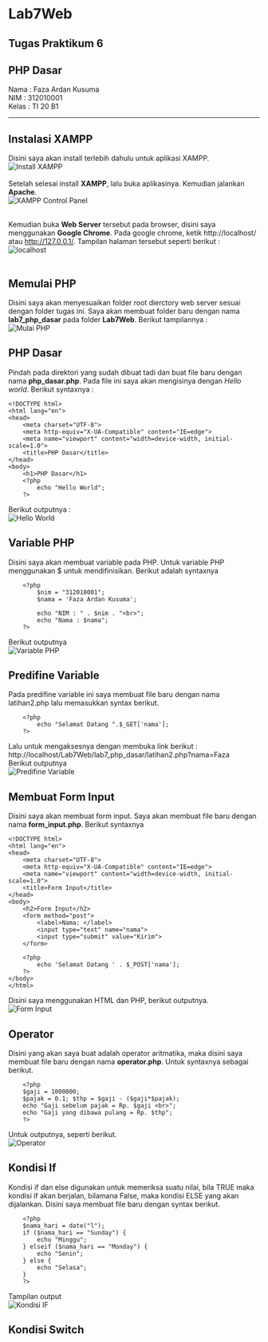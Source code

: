 # Lab7Web
## Tugas Praktikum 6
## PHP Dasar

Nama : Faza Ardan Kusuma<br>
NIM : 312010001<br>
Kelas : TI 20 B1<br>

<hr>

## Instalasi XAMPP
Disini saya akan install terlebih dahulu untuk aplikasi XAMPP.<br>
![Install XAMPP](Pic/install1.png)<br><br>
Setelah selesai install <b>XAMPP</b>, lalu buka aplikasinya. Kemudian jalankan <b>Apache</b>.<br>
![XAMPP Control Panel](Pic/xampp.png)<br><br>

Kemudian buka <b>Web Server</b> tersebut pada browser, disini saya menggunakan <b>Google Chrome</b>. Pada google chrome, ketik http://localhost/ atau http://127.0.0.1/. Tampilan halaman tersebut seperti berikut :<br>
![localhost](Pic/localhost.png)<br><br>

## Memulai PHP
Disini saya akan menyesuaikan folder root dierctory web server sesuai dengan folder tugas ini. Saya akan membuat folder baru dengan nama <b>lab7_php_dasar</b> pada folder <b>Lab7Web</b>. Berikut tampilannya : <br>
![Mulai PHP](Pic/dir1.png)<br>

## PHP Dasar
Pindah pada direktori yang sudah dibuat tadi dan buat file baru dengan nama <b>php_dasar.php</b>. Pada file ini saya akan mengisinya dengan <i>Hello world</i>. Berikut syntaxnya :
```
<!DOCTYPE html>
<html lang="en">
<head>
    <meta charset="UTF-8">
    <meta http-equiv="X-UA-Compatible" content="IE=edge">
    <meta name="viewport" content="width=device-width, initial-scale=1.0">
    <title>PHP Dasar</title>
</head>
<body>
    <h1>PHP Dasar</h1>
    <?php
        echo "Hello World";
    ?>
```
Berikut outputnya :<br>
![Hello World](Pic/helloworld.png)<br>

## Variable PHP
Disini saya akan membuat variable pada PHP. Untuk variable PHP menggunakan $ untuk mendifinisikan. Berikut adalah syntaxnya
```
    <?php 
        $nim = "312010001"; 
        $nama = 'Faza Ardan Kusuma'; 
        
        echo "NIM : " . $nim . "<br>"; 
        echo "Nama : $nama"; 
    ?>
```
Berikut outputnya<br>
![Variable PHP](Pic/menggunakan%20variable.png)<br>

## Predifine Variable
Pada predifine variable ini saya membuat file baru dengan nama latihan2.php lalu memasukkan syntax berikut.
```
    <?php
        echo "Selamat Datang ".$_GET['nama'];
    ?>
```
Lalu untuk mengaksesnya dengan membuka link berikut :<br>
http://localhost/Lab7Web/lab7_php_dasar/latihan2.php?nama=Faza<br>
Berikut outputnya<br>
![Predifine Variable](Pic/predefine%20variable.png)<br>


## Membuat Form Input
Disini saya akan membuat form input. Saya akan membuat file baru dengan nama <b>form_input.php</b>. Berikut syntaxnya
```
<!DOCTYPE html>
<html lang="en">
<head>
    <meta charset="UTF-8">
    <meta http-equiv="X-UA-Compatible" content="IE=edge">
    <meta name="viewport" content="width=device-width, initial-scale=1.0">
    <title>Form Input</title>
</head>
<body>
    <h2>Form Input</h2>
    <form method="post"> 
        <label>Nama: </label> 
        <input type="text" name="nama"> 
        <input type="submit" value="Kirim"> 
    </form> 
    
    <?php 
        echo 'Selamat Datang ' . $_POST['nama']; 
    ?>
</body>
</html>
```
Disini saya menggunakan HTML dan PHP, berikut outputnya.<br>
![Form Input](Pic/form_input.png)<br>


## Operator
Disini yang akan saya buat adalah operator aritmatika, maka disini saya membuat file baru dengan nama <b>operator.php</b>. Untuk syntaxnya sebagai berikut.<br>
```
    <?php 
    $gaji = 1000000; 
    $pajak = 0.1; $thp = $gaji - ($gaji*$pajak); 
    echo "Gaji sebelum pajak = Rp. $gaji <br>"; 
    echo "Gaji yang dibawa pulang = Rp. $thp"; 
    ?>
```
Untuk outputnya, seperti berikut.<br>
![Operator](Pic/operator.png)<br>


## Kondisi If
Kondisi if dan else digunakan untuk memeriksa suatu nilai, bila TRUE maka kondisi if akan berjalan, bilamana False, maka kondisi ELSE yang akan dijalankan. Disini saya membuat file baru dengan syntax berikut.
```
    <?php 
    $nama_hari = date("l"); 
    if ($nama_hari == "Sunday") { 
        echo "Minggu"; 
    } elseif ($nama_hari == "Monday") { 
        echo "Senin"; 
    } else { 
        echo "Selasa"; 
    } 
    ?>
```
Tampilan output<br>
![Kondisi IF](Pic/kondisi_if.png)<br>

## Kondisi Switch